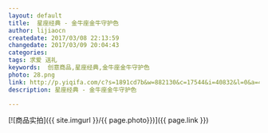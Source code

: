 ```yaml
---
layout: default
title:  星座经典 - 金牛座金牛守护色 
author: lijiaocn
createdate: 2017/03/08 22:13:59
changedate: 2017/03/09 20:04:43
categories:
tags: 求爱 送礼
keywords:  创意商品,星座经典,金牛座金牛守护色
photo: 28.png
link: http://p.yiqifa.com/c?s=1891cd7b&w=882130&c=17544&i=40832&l=0&a=473036&pf=hwe&e=&t=http://www.roseonly.com.cn/item/78.html
description: 星座经典 - 金牛座金牛守护色

---
```


[![商品实拍]({{ site.imgurl }}/{{ page.photo}})]({{ page.link }})
